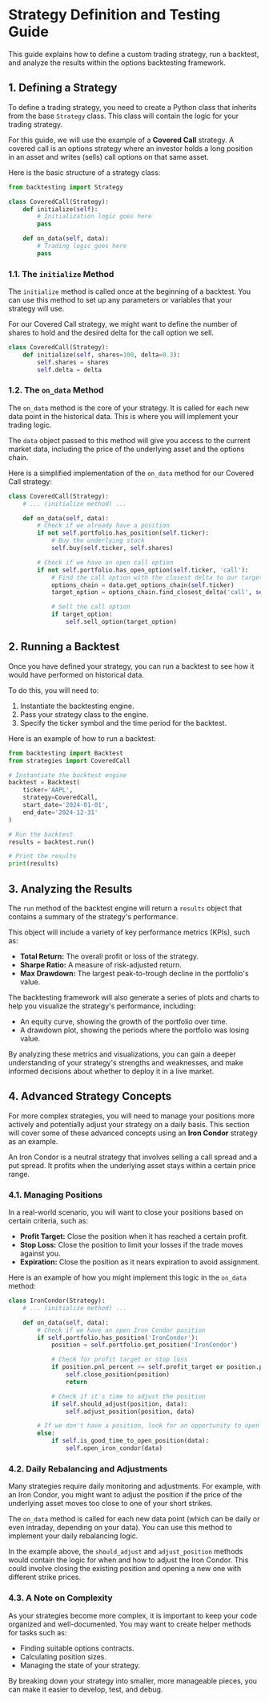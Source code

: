 # Strategy Definition and Testing Guide

This guide explains how to define a custom trading strategy, run a backtest, and analyze the results within the options backtesting framework.

## 1. Defining a Strategy

To define a trading strategy, you need to create a Python class that inherits from the base `Strategy` class. This class will contain the logic for your trading strategy.

For this guide, we will use the example of a **Covered Call** strategy. A covered call is an options strategy where an investor holds a long position in an asset and writes (sells) call options on that same asset.

Here is the basic structure of a strategy class:

```python
from backtesting import Strategy

class CoveredCall(Strategy):
    def initialize(self):
        # Initialization logic goes here
        pass

    def on_data(self, data):
        # Trading logic goes here
        pass
```

### 1.1. The `initialize` Method

The `initialize` method is called once at the beginning of a backtest. You can use this method to set up any parameters or variables that your strategy will use.

For our Covered Call strategy, we might want to define the number of shares to hold and the desired delta for the call option we sell.

```python
class CoveredCall(Strategy):
    def initialize(self, shares=100, delta=0.3):
        self.shares = shares
        self.delta = delta
```

### 1.2. The `on_data` Method

The `on_data` method is the core of your strategy. It is called for each new data point in the historical data. This is where you will implement your trading logic.

The `data` object passed to this method will give you access to the current market data, including the price of the underlying asset and the options chain.

Here is a simplified implementation of the `on_data` method for our Covered Call strategy:

```python
class CoveredCall(Strategy):
    # ... (initialize method) ...

    def on_data(self, data):
        # Check if we already have a position
        if not self.portfolio.has_position(self.ticker):
            # Buy the underlying stock
            self.buy(self.ticker, self.shares)

        # Check if we have an open call option
        if not self.portfolio.has_open_option(self.ticker, 'call'):
            # Find the call option with the closest delta to our target
            options_chain = data.get_options_chain(self.ticker)
            target_option = options_chain.find_closest_delta('call', self.delta)

            # Sell the call option
            if target_option:
                self.sell_option(target_option)
```

## 2. Running a Backtest

Once you have defined your strategy, you can run a backtest to see how it would have performed on historical data.

To do this, you will need to:

1.  Instantiate the backtesting engine.
2.  Pass your strategy class to the engine.
3.  Specify the ticker symbol and the time period for the backtest.

Here is an example of how to run a backtest:

```python
from backtesting import Backtest
from strategies import CoveredCall

# Instantiate the backtest engine
backtest = Backtest(
    ticker='AAPL',
    strategy=CoveredCall,
    start_date='2024-01-01',
    end_date='2024-12-31'
)

# Run the backtest
results = backtest.run()

# Print the results
print(results)
```

## 3. Analyzing the Results

The `run` method of the backtest engine will return a `results` object that contains a summary of the strategy's performance.

This object will include a variety of key performance metrics (KPIs), such as:

*   **Total Return:** The overall profit or loss of the strategy.
*   **Sharpe Ratio:** A measure of risk-adjusted return.
*   **Max Drawdown:** The largest peak-to-trough decline in the portfolio's value.

The backtesting framework will also generate a series of plots and charts to help you visualize the strategy's performance, including:

*   An equity curve, showing the growth of the portfolio over time.
*   A drawdown plot, showing the periods where the portfolio was losing value.

By analyzing these metrics and visualizations, you can gain a deeper understanding of your strategy's strengths and weaknesses, and make informed decisions about whether to deploy it in a live market.

## 4. Advanced Strategy Concepts

For more complex strategies, you will need to manage your positions more actively and potentially adjust your strategy on a daily basis. This section will cover some of these advanced concepts using an **Iron Condor** strategy as an example.

An Iron Condor is a neutral strategy that involves selling a call spread and a put spread. It profits when the underlying asset stays within a certain price range.

### 4.1. Managing Positions

In a real-world scenario, you will want to close your positions based on certain criteria, such as:

*   **Profit Target:** Close the position when it has reached a certain profit.
*   **Stop Loss:** Close the position to limit your losses if the trade moves against you.
*   **Expiration:** Close the position as it nears expiration to avoid assignment.

Here is an example of how you might implement this logic in the `on_data` method:

```python
class IronCondor(Strategy):
    # ... (initialize method) ...

    def on_data(self, data):
        # Check if we have an open Iron Condor position
        if self.portfolio.has_position('IronCondor'):
            position = self.portfolio.get_position('IronCondor')

            # Check for profit target or stop loss
            if position.pnl_percent >= self.profit_target or position.pnl_percent <= self.stop_loss:
                self.close_position(position)
                return

            # Check if it's time to adjust the position
            if self.should_adjust(position, data):
                self.adjust_position(position, data)

        # If we don't have a position, look for an opportunity to open one
        else:
            if self.is_good_time_to_open_position(data):
                self.open_iron_condor(data)
```

### 4.2. Daily Rebalancing and Adjustments

Many strategies require daily monitoring and adjustments. For example, with an Iron Condor, you might want to adjust the position if the price of the underlying asset moves too close to one of your short strikes.

The `on_data` method is called for each new data point (which can be daily or even intraday, depending on your data). You can use this method to implement your daily rebalancing logic.

In the example above, the `should_adjust` and `adjust_position` methods would contain the logic for when and how to adjust the Iron Condor. This could involve closing the existing position and opening a new one with different strike prices.

### 4.3. A Note on Complexity

As your strategies become more complex, it is important to keep your code organized and well-documented. You may want to create helper methods for tasks such as:

*   Finding suitable options contracts.
*   Calculating position sizes.
*   Managing the state of your strategy.

By breaking down your strategy into smaller, more manageable pieces, you can make it easier to develop, test, and debug.
